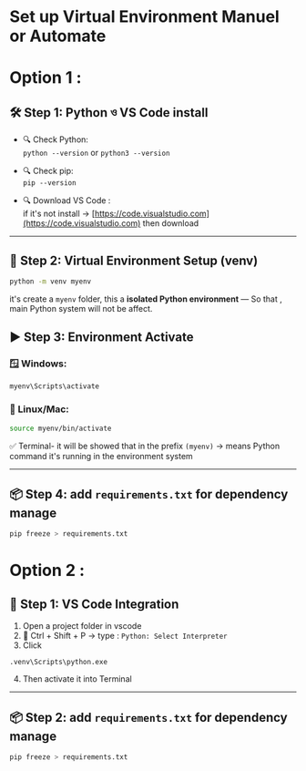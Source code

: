# Set up Virtual Environment Manuel or Automate

# Option 1 :
## 🛠️ Step 1: Python ও VS Code install 

- 🔍 Check Python:  
  `python --version` or `python3 --version`

- 🔍 Check pip:  
  `pip --version`

- 🔍 Download VS Code :  
  if it's not install → [https://code.visualstudio.com](https://code.visualstudio.com) then download

---

## 🧪 Step 2: Virtual Environment Setup (venv)

```bash
python -m venv myenv
```

it's create a `myenv` folder, this a **isolated Python environment** — So that , main Python system will not be affect.


## ▶️ Step 3: Environment Activate 

### 🪟 Windows:
```bash
myenv\Scripts\activate
```

### 🐧 Linux/Mac:
```bash
source myenv/bin/activate
```

✅ Terminal- it will be showed that in the prefix `(myenv)` → means Python command it's running in the environment system

---
## 📦 Step 4: add `requirements.txt` for dependency manage

```bash
pip freeze > requirements.txt
```


# Option 2 :

## 🧩 Step 1: VS Code Integration

1. Open a project folder in vscode
2. 🔎 Ctrl + Shift + P → type : `Python: Select Interpreter`
3.  Click
   ```
   .venv\Scripts\python.exe
   ```
4. Then activate it into Terminal

---

## 📦 Step 2: add `requirements.txt` for dependency manage

```bash
pip freeze > requirements.txt
```
